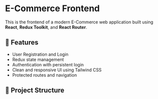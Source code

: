 # E-Commerce Frontend

This is the frontend of a modern E-Commerce web application built using **React**, **Redux Toolkit**, and **React Router**.

## 🚀 Features

- User Registration and Login
- Redux state management
- Authentication with persistent login
- Clean and responsive UI using Tailwind CSS
- Protected routes and navigation

## 📁 Project Structure

